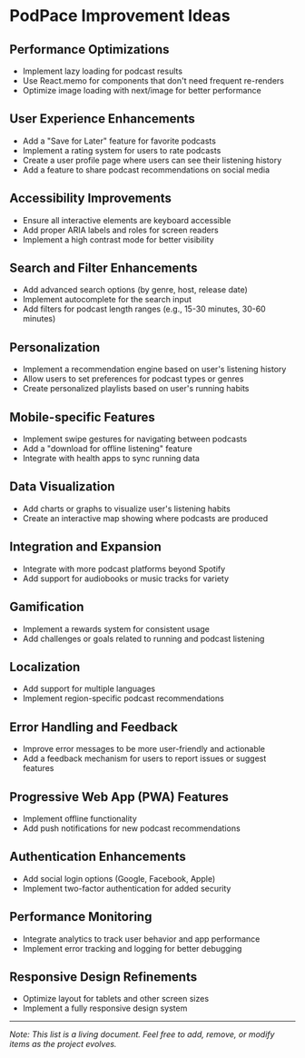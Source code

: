 # PodPace Improvement Ideas

## Performance Optimizations

- Implement lazy loading for podcast results
- Use React.memo for components that don't need frequent re-renders
- Optimize image loading with next/image for better performance

## User Experience Enhancements

- Add a "Save for Later" feature for favorite podcasts
- Implement a rating system for users to rate podcasts
- Create a user profile page where users can see their listening history
- Add a feature to share podcast recommendations on social media

## Accessibility Improvements

- Ensure all interactive elements are keyboard accessible
- Add proper ARIA labels and roles for screen readers
- Implement a high contrast mode for better visibility

## Search and Filter Enhancements

- Add advanced search options (by genre, host, release date)
- Implement autocomplete for the search input
- Add filters for podcast length ranges (e.g., 15-30 minutes, 30-60 minutes)

## Personalization

- Implement a recommendation engine based on user's listening history
- Allow users to set preferences for podcast types or genres
- Create personalized playlists based on user's running habits

## Mobile-specific Features

- Implement swipe gestures for navigating between podcasts
- Add a "download for offline listening" feature
- Integrate with health apps to sync running data

## Data Visualization

- Add charts or graphs to visualize user's listening habits
- Create an interactive map showing where podcasts are produced

## Integration and Expansion

- Integrate with more podcast platforms beyond Spotify
- Add support for audiobooks or music tracks for variety

## Gamification

- Implement a rewards system for consistent usage
- Add challenges or goals related to running and podcast listening

## Localization

- Add support for multiple languages
- Implement region-specific podcast recommendations

## Error Handling and Feedback

- Improve error messages to be more user-friendly and actionable
- Add a feedback mechanism for users to report issues or suggest features

## Progressive Web App (PWA) Features

- Implement offline functionality
- Add push notifications for new podcast recommendations

## Authentication Enhancements

- Add social login options (Google, Facebook, Apple)
- Implement two-factor authentication for added security

## Performance Monitoring

- Integrate analytics to track user behavior and app performance
- Implement error tracking and logging for better debugging

## Responsive Design Refinements

- Optimize layout for tablets and other screen sizes
- Implement a fully responsive design system

---

_Note: This list is a living document. Feel free to add, remove, or modify items as the project evolves._
